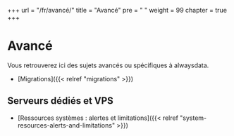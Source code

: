 +++
url = "/fr/avancé/"
title = "Avancé"
pre = "<i class='fas fa-fw fa-asterisk'></i> "
weight = 99
chapter = true
+++

# Avancé

Vous retrouverez ici des sujets avancés ou spécifiques à alwaysdata.

- [Migrations]({{< relref "migrations" >}})

## Serveurs dédiés et VPS

- [Ressources systèmes : alertes et limitations]({{< relref "system-resources-alerts-and-limitations" >}})
